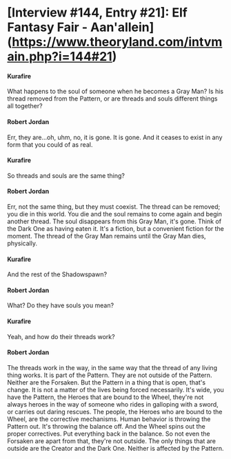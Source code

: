 # [Interview #144, Entry #21]: Elf Fantasy Fair - Aan'allein](https://www.theoryland.com/intvmain.php?i=144#21)

#### Kurafire

What happens to the soul of someone when he becomes a Gray Man? Is his thread removed from the Pattern, or are threads and souls different things all together?

#### Robert Jordan

Err, they are...oh, uhm, no, it is gone. It is gone. And it ceases to exist in any form that you could of as real.

#### Kurafire

So threads and souls are the same thing?

#### Robert Jordan

Err, not the same thing, but they must coexist. The thread can be removed; you die in this world. You die and the soul remains to come again and begin another thread. The soul disappears from this Gray Man, it's gone. Think of the Dark One as having eaten it. It's a fiction, but a convenient fiction for the moment. The thread of the Gray Man remains until the Gray Man dies, physically.

#### Kurafire

And the rest of the Shadowspawn?

#### Robert Jordan

What? Do they have souls you mean?

#### Kurafire

Yeah, and how do their threads work?

#### Robert Jordan

The threads work in the way, in the same way that the thread of any living thing works. It is part of the Pattern. They are not outside of the Pattern. Neither are the Forsaken. But the Pattern in a thing that is open, that's change. It is not a matter of the lives being forced necessarily. It's wide, you have the Pattern, the Heroes that are bound to the Wheel, they're not always heroes in the way of someone who rides in galloping with a sword, or carries out daring rescues. The people, the Heroes who are bound to the Wheel, are the corrective mechanisms. Human behavior is throwing the Pattern out. It's throwing the balance off. And the Wheel spins out the proper correctives. Put everything back in the balance. So not even the Forsaken are apart from that, they're not outside. The only things that are outside are the Creator and the Dark One. Neither is affected by the Pattern.

